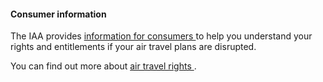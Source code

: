 ####  Consumer information

The IAA provides [ information for consumers ](http://www.flightrights.ie/) to
help you understand your rights and entitlements if your air travel plans are
disrupted.

You can find out more about [ air travel rights
](https://www.citizensinformation.ie/en/travel_and_recreation/air_travel/) .
